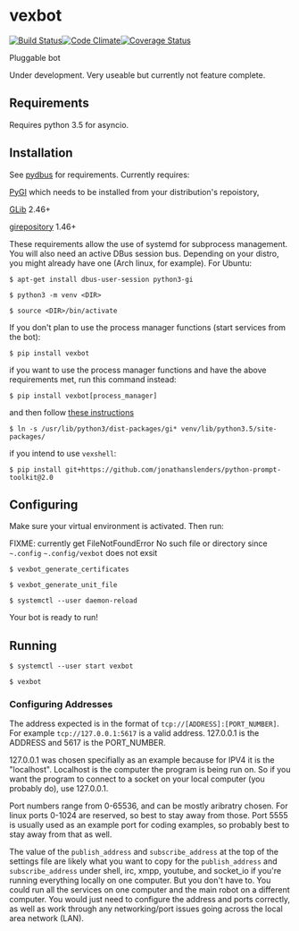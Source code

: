 # vexbot

[![Build Status](https://travis-ci.org/benhoff/vexbot.svg?branch=master)](https://travis-ci.org/benhoff/vexbot)[![Code Climate](https://codeclimate.com/github/benhoff/vexbot/badges/gpa.svg)](https://codeclimate.com/github/benhoff/vexbot)[![Coverage Status](https://coveralls.io/repos/github/benhoff/vexbot/badge.svg?branch=master)](https://coveralls.io/github/benhoff/vexbot?branch=master)

Pluggable bot

Under development. Very useable but currently not feature complete.

## Requirements
Requires python 3.5 for asyncio.

## Installation
See [pydbus](https://github.com/LEW21/pydbus) for requirements. Currently requires:

[PyGI](https://wiki.gnome.org/Projects/PyGObject) which needs to be installed from your distribution's repoistory,

[GLib](https://developer.gnome.org/glib/) 2.46+

[girepository](https://wiki.gnome.org/Projects/GObjectIntrospection) 1.46+

These requirements allow the use of systemd for subprocess management. You will also need an active DBus session bus. Depending on your distro, you might already have one (Arch linux, for example). For Ubuntu:

`$ apt-get install dbus-user-session python3-gi`

`$ python3 -m venv <DIR>`

`$ source <DIR>/bin/activate`

If you don't plan to use the process manager functions (start services from the bot):

`$ pip install vexbot`

if you want to use the process manager functions and have the above requirements met, run this command instead:

`$ pip install vexbot[process_manager]`

and then follow [these instructions](https://stackoverflow.com/questions/31324430/installing-pygobject-via-pip-in-virtualenv)

`$ ln -s /usr/lib/python3/dist-packages/gi* venv/lib/python3.5/site-packages/`

if you intend to use `vexshell`:

`$ pip install git+https://github.com/jonathanslenders/python-prompt-toolkit@2.0`

## Configuring

Make sure your virtual environment is activated. Then run:

FIXME: currently get FileNotFoundError No such file or directory since `~.config` `~.config/vexbot` does not exsit

`$ vexbot_generate_certificates`

`$ vexbot_generate_unit_file`

`$ systemctl --user daemon-reload`

Your bot is ready to run!

## Running

`$ systemctl --user start vexbot`

`$ vexbot`

### Configuring Addresses
 The address expected is in the format of `tcp://[ADDRESS]:[PORT_NUMBER]`. 
 For example `tcp://127.0.0.1:5617` is a valid address. 127.0.0.1 is the ADDRESS and 5617 is the PORT_NUMBER. 

 127.0.0.1 was chosen specifially as an example because for IPV4 it is the "localhost". Localhost is the computer the program is being run on. So if you want the program to connect to a socket on your local computer (you probably do), use 127.0.0.1.
 
 Port numbers range from 0-65536, and can be mostly aribratry chosen. For linux ports 0-1024 are reserved, so best to stay away from those. Port 5555 is usually used as an example port for coding examples, so probably best to stay away from that as well.
 
 The value of the `publish_address` and `subscribe_address` at the top of the settings file are likely what you want to copy for the `publish_address` and `subscribe_address` under shell, irc, xmpp, youtube, and socket_io if you're running everything locally on one computer. But you don't have to. You could run all the services on one computer and the main robot on a different computer. You would just need to configure the address and ports correctly, as well as work through any networking/port issues going across the local area network (LAN).
